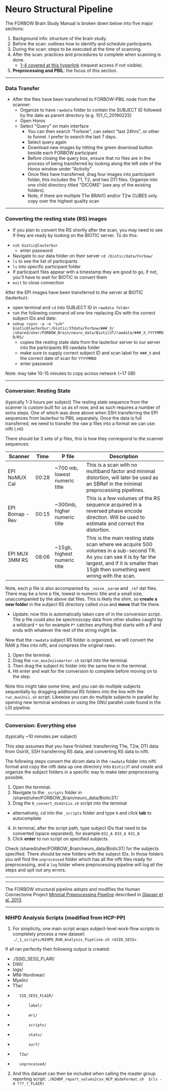 # Neuro Structural Pipeline

The FORBOW Brain Study Manual is broken down below into five major sections:

1. Background info: structure of the brain study.
2. Before the scan: outlines how to identify and schedule participants.
3. During the scan: steps to be executed at the time of scanning.
4. After the scan: practices and procedures to complete when scanning is done.
    * [1-4 covered at this hyperlink](https://github.com/forbow-lab/documentation-private) (request access if not visible).
5. __Preprocessing and PBIL__: the focus of this section.



---

### Data Transfer

- After the files have been transferred to FORBOW-PBIL node from the scanner:
    - Organize to have `rawdata` folder to contain the SUBJECT ID followed by the date as parent directory (e.g. 101_C_20190225)
    - Open Horos
    - Select "Query" on main interface
        - You can then search "Forbow", can select "last 24hrs", or other to funnel. I prefer to search the last 7 days.
        - Select query again
        - Download new images by hitting the green download button beside each FORBOW participant
        - Before closing the query box, ensure that no files are in the process of being transferred by looking along the left side of the Horos window under "Activity" 
        - Once files have transferred, drag four images into participant folder, this includes the T1, T2, and two DTI files. Organize into one child directory titled "DICOMS" (see any of the existing folders).
        - Note, if there are multiple T1w BRAVO and/or T2w CUBES only copy over the highest quality scan

---

### Converting the resting state (RS) images 

- If you plan to convert the RS shortly after the scan, you may need to see if they are ready by looking on the BIOTIC server. To do this: 
* `ssh biotic@lauterbur`
  * enter password
* Navigate to our data folder on their server `cd /biotic/data/Forbow/`
* `ls` to see the list of participants
* `ls` into specific participant folder
* If participant files appear with a timestamp they are good to go, if not, you'll have to wait for BIOTIC to convert them 
* `exit` to close connection


After the EPI images have been transferred to the server at BIOTIC (lauterbur):
* open terminal and `cd` into SUBJECT ID in `rawdata folder`
* run the following command *all one line* replacing IDs with the correct subject IDs and date:
* `nohup rsync -a -e "ssh" biotic@lauterbur:/biotic/3Tdata/Forbow/###_X/ /shared/uher/FORBOW_Brain/neuro_data/Biotic3T/rawdata/###_X_YYYYMMDD/RS/`
  * copies the resting state data from the lauterbur server to our server into the participants RS rawdata folder
  * make sure to supply correct subject ID and scan label for `###_X` and the correct date of scan for `YYYYMMDD`
  * enter password

Note: may take 10-15 minutes to copy across network (~17 GB)


---

### Conversion: Resting State
(typically 1-3 hours per subject)
The resting state sequence from the scanner is custom built for us as of now, and as such requires a number of extra steps. One of which was done above when SSH transferring the EPI sequences from lauterbur to PBIL separately. Once the data is full transferred, we need to transfer the raw p files into a format we can use: nifti (.nii)

There should be 3 sets of p files, this is how they correspond to the scanner sequences:


Scanner     			    | 	Time   | P file | Description
--- 	 				      	| 	---    | ---    | ---
EPI NoMUX Cal		     	|	00:28    | ~700 mb, lowest numeric title    |   This is a scan with no multiband factor and minimal distortion, will later be used as an SBRef in the minimal preprocessing pipelines.
EPI Bomap - Rev		    |	00:15    | ~300mb, higher numeric title   | This is a few volumes of the RS sequence acquired in a reversed phase encode direction. Will be used to estimate and correct the distortion.
EPI MUX 3MM RS		    |	08:06   | ~15gb, highest numeric title    | This is the main resting state scan where we acquire 500 volumes in a sub-second TR. As you can see it is by far the largest, and if it is smaller than 15gb then something went wrong with the scan.


Note, each p file is also accompanied by `_noise` `_oaram` and `_ref` dat files. There may be a lone p file, lowest in numeric title and a small size, unaccompanied by the above dat files. This is likely the shim, so **create a new folder** in the subject RS directory called `shim` and **move** that file there.
  * Update: now this is automatically taken care of in the conversion script. The p file could also be spectroscopy data from other studies caught by a wildcard `*` so for example `P*` catches anything that starts with a P and ends with whatever the rest of the string might be.


Now that the `rawdata` subject RS folder is organized, we will convert the RAW p files into nifti, and compress the original raws.

1. Open the terminal.
2. Drag the `run_mux2niismarter.sh` script into the terminal.
3. Then drag the subject `RS` folder into the same line in the terminal.
4. Hit enter and wait for the conversion to complete before moving on to the step.

Note this might take some time, and you can do multiple subjects sequentially by dragging additional RS folders into the line with the `run_mux2nii.sh` script. Likewise you can do multiple subjects in parallel by opening new terminal windows or using the GNU parallel code found in the LGI pipeline.

---

### Conversion: Everything else
(typically ~10 minutes per subject)

This step assumes that you have finished: transferring T1w, T2w, DTI data from OsiriX, SSH transferring RS data, and converting RS data to nifti.

The following steps convert the dicom data in the `rawdata` folder into nifti format and copy the nifti data up one directory into `Biotic3T` and create and organize the subject folders in a specific way to make later preprocessing possible.

1. Open the terminal.
2. Navigate to the `_scripts` folder in /shared/uher/FORBOW_Brain/neuro_data/Biotic3T/
3. Drag the `0_convert_dcm2niix.sh` script into the terminal
  * alternatively, cd into the `_scripts` folder and type `0` and click **tab** to autocomplete
4. In terminal, after the script path, type subject IDs that need to be converted (space separated), for example `032_A 033_A 031_B`
5. Click **enter** to run script on specified subjects.

Check /shared/uher/FORBOW_Brain/neuro_data/Biotic3T/ for the subjects specified. There should be new folders with the subject IDs. In those folders you will find the `unprocessed` folder which has all the nifti files ready for preprocessing, and a `log` folder where preprocessing pipeline will log all the steps and spit out any errors.

---



---

The FORBOW structural pipeline adopts and modifies the Human Connectome Project [Minimal Preprocessing Pipeline](https://github.com/Washington-University/HCPpipelines) described in [Glasser et al. 2013](https://pubmed.ncbi.nlm.nih.gov/23668970/).

---


### NIHPD Analysis Scripts (modified from HCP-PP)

1. For simplicity, one main script wraps subject-level work-flow scripts to completely process a new dataset:
`./_1_scripts/NIHPD_RUN_Analysis_Pipeline.sh <SSID_SESS>`

If all ran perfectly then following output is created: 
- ./SSID_SESS_FLAIR/
-    DWI/
-    logs/
-    MNI-Nonlinear/
-    Myelin/
-    T1w/
-        SID_SESS_FLAIR/
-            label/
-            mri/
-            scripts/
-            stats/
-            surf/
-        T2w/
-        unprocessed/

2. And this dataset can then be included when calling the master group reporting script:
`./NIHDP_report_values2csv_HCP_WideFormat.sh  $(ls -d ???_?_FLAIR)`

